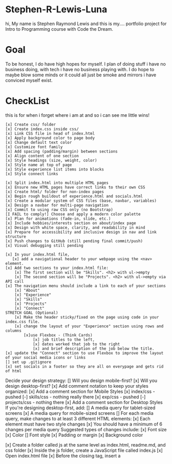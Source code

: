 # Stephen-R-Lewis-Luna
hi, My name is Stephen Raymond Lewis and this is my....
portfolio project for Intro to Programming course with Code the Dream.

# Goal
To be honest, I do have high hopes for myself. I plan of doing stuff i have no business doing,
with tech i have no business playing with. I do hope to maybe blow some minds or it could all 
just be smoke and mirrors i have conviced myself exist.

# CheckList
this is for when i forget where i am at and so i can see me little wins!

    [x] Create css/ folder
    [x] Create index.css inside css/
    [x] Link CSS file in head of index.html
    [x] Apply background color to page body
    [x] Change default text color
    [x] Customize font family
    [x] Add spacing (padding/margin) between sections
    [x] Align content of one section
    [x] Style headings (size, weight, color)
    [x] Style name at top of page
    [x] Style experience list items into blocks
    [x] Style connect links
    
    [x] Split index.html into multiple HTML pages
    [x] Ensure new HTML pages have correct links to their own CSS
    [x] Create html/ folder for non-index pages
    [x] Begin rough buildout of experience.html and socials.html
    [x] Create a modular system of CSS files (base, navbar, variables)
    [x] Design a navbar for multi-page navigation
    [x] Commit to using raw CSS only (no Bootstrap)
    [I FAIL to comply!] Choose and apply a modern color palette
    [x] Plan for animations (fade-in, slide, etc.)
    [x] Include hobbies/interests section on about/index page
    [x] Design with white space, clarity, and readability in mind
    [x] Prepare for accessibility and inclusive design in nav and link structure
    [x] Push changes to GitHub (still pending final commit/push)
    [x] Visual debugging still pending

    [x] In your index.html file, 
       [x] add a navigational header to your webpage using the <nav> element.
    [x] Add two sections to your index.html file:
        [x] The first section will be "Skills". <h2> with ul->empty 
        [x] The second section will be "Projects". <h2> with ul->empty via API call
    [x] The navigation menu should include a link to each of your sections
        [x] "About" 
        [x] "Experience"
        [x] "Skills"
        [x] "Projects"
        [x] "Connect"
    STRETCH GOAL (Optional) 
        [x] Make the header sticky/fixed on the page using code in your index.css file.
        [x] change the layout of your "Experience" section using rows and columns
            [x]use Flexbox - (Think Cards)
                [x] job titles to the left, 
                [x] dates worked that job to the right
                [x] and brief description of the job below the title.
    [x] update the "Connect" section to use Flexbox to improve the layout of your social media icons or links
    [] set up .gitignore
    [x] set socials in a footer so they are all on everypage and gets rid of html

Decide your design strategy:
    [] Will you design mobile-first?
    [x] Will you design desktop-first?
[x] Add comment notation to keep your styles organized:
[x] Add a comment section for Mobile Styles
    [x] index/css - pushed
    [-] skills/css - nothing really there
    [x] exp/css - pushed
    [-] projects/css - nothing there
[x] Add a comment section for Desktop Styles
If you're designing desktop-first, add:
    [] A media query for tablet-sized screens
    [x] A media query for mobile-sized screens
[] For each media query, make changes to at least 3 different HTML elements:
[x] Each element must have two style changes
[x] You should have a minimum of 6 changes per media query
Suggested types of changes include:
    [x] Font size
    [x] Color
    [] Font style
    [x] Padding or margin
    [x] Background color


[x] Create a folder called js at the same level as index.html, readme.md, and css folder
[x] Inside the js folder, create a JavaScript file called index.js
[x] Open index.html file
[x] Before the closing </body> tag, insert a <script> element with a src attribute that specifies the relative path to js/index.js

[x] Save and open index.html in your browser (or use live extension in VSCode)
[x] In index.js, use DOM manipulation to add a footer element to index.html
[x] Create a variable today and assign it a new Date object
[x] Create a variable thisYear and assign it the current year using getFullYear
[x] Create a variable footer and assign it the footer element using DOM selection
[x] Create a variable copyright and use it to create a new <p> element
[x] Set the innerHTML of copyright to display your name and the current year (include © for stretch goal)
[x] Append the copyright element to the footer
[x] In index.html, above the "Connect" section, add a new <section> element with id="skills"
[x] Inside the new section, add an <h2> element with text "Skills"
[x] After the <h2> element, add an empty unordered list <ul>
[x] In index.js, create an array skills containing your technical skills
[x] Create a variable skillsSection and select the skills section by id
[x] Create a variable skillsList and select the <ul> inside skillsSection
[x] Create a for loop to iterate over the skills array
[x] Inside the loop, create a variable skill to make a new <li> element
[x] Set the inner text of skill to the current array element
[x] Append the skill element to skillsList
[x] In index.css, use flexbox or grid to organize and style the list of skills (include adjustments in media queries)

Assignment: Task List / Deliverables
    Create a Message Form
        [x] Open your index.html file
-->     [] Above the <footer> element, add an empty <section> element
        [x] Inside the new <section> element, create a level-two heading that says "Leave a Message"
        [x] After the heading, create an HTML <form> element with a name attribute that equals "leave_message"
        [x] Inside the <form> element, add the following:
        [x] <input> element with attributes: type "text", name "usersName", and required true
        [x] <input> element with attributes: type "email", name "usersEmail", and required true
                  x  section
                  x      h2
                  x      form
                  x          label (name, email)
                  x          input (name, email)


        [x] <textarea> element with attributes: name "usersMessage" and required true 
        [x] <button> element that says "Submit" and has type attribute equal to "submit" 
        [x] Each form field should also have a corresponding <label> element (Optional) Use <br> elements to stack the form fields 
        [x] Save and refresh your browser (or just check your browser for changes if using live extension) 
        [] Add navigation to the message form: Add a link in your <nav> section that takes the user to the 'Leave a Message' section when clicked

Add Message List Section
    [] After the <section> element from the previous step, create a new <section> element with an id of "messages"
    [] Inside that element, create a level-two heading that says "Messages"
    [] After the heading, add an empty unordered list (<ul>) element
    [] Save and refresh your browser (or just check your browser for changes if using live extension)

Handle Message Form Submit
    [] Open your index.js file and start at the bottom
    [] Create a variable named messageForm that uses "DOM Selection" to select the "leave_message" form by name attribute
    [] Add an event listener to the messageForm element that handles the "submit" event hint: addEventListener method
    [] Inside the callback function for your event listener, create three new variables (one for each of the three form fields) and retrieve the value from the event hint: event.target is the form, event.target.usersName is the first input element
    [] Inside the callback function for your event listener, add a console.log statement to log the three variables you created in the previous step
    [] Save and refresh your browser (or just check your browser for changes if using live extension)
    [] Open the console in your browser if you haven't already by either right clicking on your page and select "Inspect" or by using the menu bar to open the Developer tools.
    [] Fill out the HTML form in your browser and hit "Submit"
    [] Note: at this point, you should notice that the browser is refreshing automatically when you submit your form which is not the desired behavior
    [] Inside the callback function, above the other code you just wrote, add a new line to prevent the default refreshing behavior of the "submit" event hint: preventDefault method
    [] Save and refresh your browser (or just check your browser for changes if using live extension)
    [] Fill out the HTML form in your browser and hit "Submit"
    [] You should see that the page does not refresh and your values are logged in the console
    [] Note: at this point, you should notice that the form is submitting properly but the form fields are not reset after submit
    [] Inside the callback function, on the very last line, add a new line of code to clear the form hint: reset method
    [] Save and refresh your browser (or just check your browser for changes if using live extension)

Display Messages in List
In the index.js file, start inside the event listener callback function on the line above where you reset the form
Create a variable named messageSection and use "DOM Selection" to select the #messages section by id
Create a variable named messageList and use "DOM Selection" to query the messageSection (instead of the entire document) to find the <ul> element
Create a variable named newMessage that makes a new list item (li) element
On the next line, set the inner HTML of your newMessage element with the following information:
<a> element that displays the "usersName" and is a clickable link to the "usersEmail" (hint: use the mailto: prefix)
<span> element that displays the "usersMessage"
Create a variable named removeButton that makes a new <button> element
Set the inner text to "remove"
Set the type attribute to "button"
Add an event listener to the removeButton element that handles the "click" event
Inside the callback function, create a variable named entry that finds the button's parent element using DOM Traversal (hint: parentNode property)
Remove the entry element from the DOM (hint: remove method)
Append the removeButton to the newMessage element
hint: appendChild method
Append the newMessage to the messageList element
Save and refresh your browser (or just check your browser for changes if using live extension)

Style your Message Form
Open your index.css file
Style your message form fields and buttons keeping in mind:
adequate spacing so form fields aren't crowded
appropriate sizing in media queries so a user on a mobile device can easily touch/tap into the fields to type
button sizing to accommodate click and touch/tap interactions

Stretch Goals
(Optional) Hide the #messages section, including the Messages header, when the list is empty
(Optional) Create an "edit" button for each message entry that allows the user to input a new/modified message

